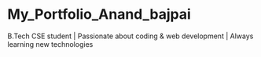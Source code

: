 # My_Portfolio_Anand_bajpai
B.Tech CSE student | Passionate about coding &amp; web development | Always learning new technologies
